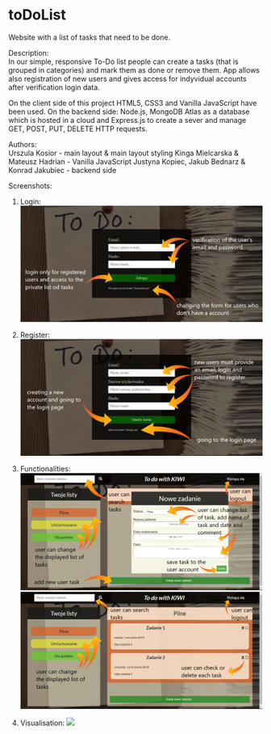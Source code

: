 # toDoList
Website with a list of tasks that need to be done.

Description:</br>
In our simple, responsive To-Do list people can create a tasks (that is grouped in categories) and mark them as done or remove them.
App allows also registration of new users and gives access for indyvidual accounts after verification login data.

On the client side of this project HTML5, CSS3 and Vanilla JavaScript have been used.
On the backend side: Node.js, MongoDB Atlas as a database which is hosted in a cloud and Express.js to create a sever and manage GET, POST, PUT, DELETE HTTP requests.

Authors:</br>
Urszula Kosior - main layout & main layout styling
Kinga Mielcarska & Mateusz Hadrian - Vanilla JavaScript
Justyna Kopiec, Jakub Bednarz & Konrad Jakubiec - backend side

Screenshots:
1. Login:
![](src/img/opisane/logowanie.png)

2. Register:
![](src/img/opisane/rejestracja.png)

3. Functionalities:
![](src/img/opisane/nowe%20zadanie.png)
![](src/img/opisane/dodane%20zadania.png)

4. Visualisation:
![](src/img/opisane/wygląd.png)
